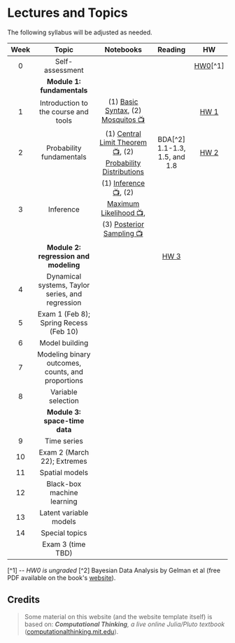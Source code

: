 # Lectures and Topics

The following syllabus will be adjusted as needed.

| Week | Topic | Notebooks | Reading | HW |
|:----:|:-----:|:---------:|:----------:|:---:|
| 0 | Self-assessment | | | [HW0](/00_hw0/)[^1] |
| | **Module 1: fundamentals** | 
| 1 | Introduction to the course and tools | (1) [Basic Syntax](/01_basic_syntax/), (2) [Mosquitos 📺](/01_mosquitos/) | | [HW 1](/01_hw1/) |
| 2 | Probability fundamentals | (1) [Central Limit Theorem 📺](/02_clt/), (2) [Probability Distributions](/02_probability/) | BDA[^2] 1.1-1.3, 1.5, and 1.8 | [HW 2](/02_hw2/) |
| 3 | Inference | (1) [Inference 📺](/03_inference/), (2) [Maximum Likelihood 📺](/03_mle/), (3) [Posterior Sampling 📺](/03_mcmc/) | | |
| | **Module 2: regression and modeling**| | [HW 3](/03_hw3/) |
| 4 | Dynamical systems, Taylor series, and regression | | | |
| 5 | Exam 1 (Feb 8); Spring Recess (Feb 10) | | | |
| 6 | Model building | | | |
| 7 | Modeling binary outcomes, counts, and proportions | | | |
| 8 | Variable selection | | | |
| | **Module 3: space-time data**| | |
| 9 | Time series | | | |
| 10 | Exam 2 (March 22); Extremes | | | |
| 11 | Spatial models | | | |
| 12 | Black-box machine learning | | | |
| 13 | Latent variable models | | | |
| 14 | Special topics | | | |
|  | Exam 3 (time TBD) | | | |

[^1] -- _HW0 is ungraded_
[^2] Bayesian Data Analysis by Gelman et al (free PDF available on the book's [website](http://www.stat.columbia.edu/~gelman/book/)).

## Credits

> Some material on this website (and the website template itself) is based on: _**Computational Thinking**, a live online Julia/Pluto textbook_
> ([computationalthinking.mit.edu](https://computationalthinking.mit.edu)).

